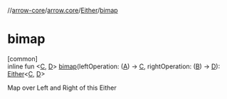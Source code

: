 //[arrow-core](../../../index.md)/[arrow.core](../index.md)/[Either](index.md)/[bimap](bimap.md)

# bimap

[common]\
inline fun &lt;[C](bimap.md), [D](bimap.md)&gt; [bimap](bimap.md)(leftOperation: ([A](index.md)) -&gt; [C](bimap.md), rightOperation: ([B](index.md)) -&gt; [D](bimap.md)): [Either](index.md)&lt;[C](bimap.md), [D](bimap.md)&gt;

Map over Left and Right of this Either
